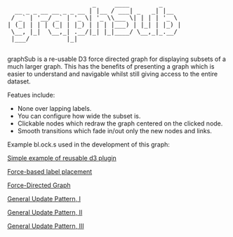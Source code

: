 <pre>
                       _     ____        _     
  __ _ _ __ __ _ _ __ | |__ / ___| _   _| |__  
 / _` | '__/ _` | '_ \| '_ \\___ \| | | | '_ \ 
| (_| | | | (_| | |_) | | | |___) | |_| | |_) |
 \__, |_|  \__,_| .__/|_| |_|____/ \__,_|_.__/ 
 |___/          |_|                            

</pre>

graphSub is a re-usable D3 force directed graph for displaying
subsets of a much larger graph. This has the benefits of presenting
a graph which is easier to understand and navigable whilst still 
giving access to the entire dataset.

Featues include:
* None over lapping labels.
* You can configure how wide the subset is.
* Clickable nodes which redraw the graph centered on the clicked node.
* Smooth transitions which fade in/out only the new nodes and links. 

Example bl.ock.s used in the development of this graph:

[Simple example of reusable d3 plugin](http://bl.ocks.org/cpbotha/5073718)

[Force-based label placement](http://bl.ocks.org/MoritzStefaner/1377729)

[Force-Directed Graph](http://bl.ocks.org/mbostock/4062045)

[General Update Pattern, I](http://bl.ocks.org/mbostock/3808218)

[General Update Pattern, II](http://bl.ocks.org/mbostock/3808221)

[General Update Pattern, III](http://bl.ocks.org/mbostock/3808234)